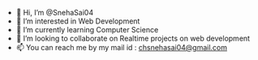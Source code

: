 - 👋 Hi, I’m @SnehaSai04
- 👀 I’m interested in Web Development
- 🌱 I’m currently learning Computer Science
- 💞️ I’m looking to collaborate on Realtime projects on web development
- 📫 You can reach me by my mail id : chsnehasai04@gmail.com

<!---
SnehaSai04/SnehaSai04 is a ✨ special ✨ repository because its `README.md` (this file) appears on your GitHub profile.
You can click the Preview link to take a look at your changes.
--->
